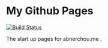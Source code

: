 # My Github Pages

[![Build Status](https://travis-ci.com/NoahDragon/noahdragon.github.io.svg?token=ZxxdMKmdxUNxFfkRwjGT&branch=master)](https://travis-ci.com/NoahDragon/noahdragon.github.io)

The start up pages for abnerchou.me .

